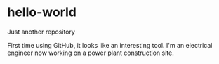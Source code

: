hello-world
===========

Just another repository

First time using GitHub, it looks like an interesting tool. 
I'm an electrical engineer now working on a power plant construction site.
